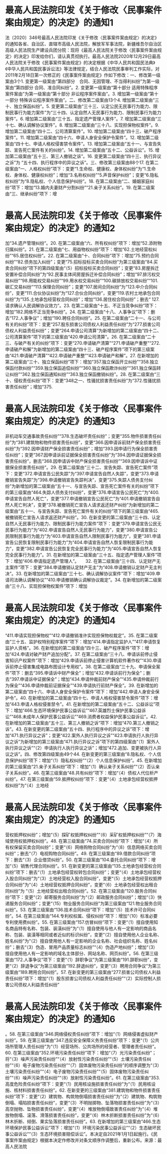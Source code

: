 # 最高人民法院印发《关于修改〈民事案件案由规定〉的决定》的通知1

法〔2020〕346号最高人民法院印发《关于修改〈民事案件案由规定〉的决定》的通知各省、自治区、直辖市高级人民法院，解放军军事法院，新疆维吾尔自治区高级人民法院生产建设兵团分院：现将《最高人民法院关于修改〈民事案件案由规定〉的决定》印发给你们，请认真贯彻执行。最高人民法院2020年12月29日最高人民法院关于修改《民事案件案由规定》的决定根据《中华人民共和国民法典》《中华人民共和国民事诉讼法》等法律规定，结合人民法院民事审判工作实际，对2011年2月18日第一次修正的《民事案件案由规定》作如下修改：一、修改第一级案由3个1. 变更第一级案由“第四部分　合同、无因管理、不当得利纠纷”为第一级案由“第四部分 合同、准合同纠纷”。2. 变更第一级案由“第十部分  适用特殊程序案件案由”为第一级案由“第十部分 非讼程序案件案由”。3. 增加第一级案由“第十一部分 特殊诉讼程序案件案由”。二、修改第二级案由13个4. 增加第二级案由“三十、独立保函纠纷”。5. 变更第二级案由“三十三、认定公民无民事行为能力、限制民事行为能力案件”为“三十四、认定自然人无民事行为能力、限制民事行为能力案件”。6. 增加第二级案由“三十五、指定遗产管理人案件”。7. 增加第二级案由“三十七、确认调解协议案件”。8. 增加第二级案由“三十八、实现担保物权案件”。9. 增加第二级案由“四十二、公司清算案件”。10. 增加第二级案由“四十三、破产程序案件”。11. 增加第二级案由“四十六、申请人身安全保护令案件”。12. 增加第二级案由“四十七、申请人格权侵害禁令案件”。13. 增加第二级案由“五十一、与宣告失踪、宣告死亡案件有关的纠纷”。14. 增加第二级案由“五十二、公益诉讼”。15. 增加第二级案由“五十三、第三人撤销之诉”。16. 变更第二级案由“四十三、执行异议之诉”为 “五十四、执行程序中的异议之诉”。三、修改第三级案由88个17. 在第二级案由“一、人格权纠纷”项下：变更“1.生命权、健康权、身体权纠纷”为“1.生命权、身体权、健康权纠纷”；增加“3.名称权纠纷”“5.声音保护纠纷”；变更“6.隐私权纠纷”为“8.隐私权、个人信息保护纠纷”。18. 在第二级案由“二、婚姻家庭纠纷”项下：增加“13.婚内夫妻财产分割纠纷”“21.亲子关系纠纷”。19. 在第二级案由“三、继承纠纷”项下：增

# 最高人民法院印发《关于修改〈民事案件案由规定〉的决定》的通知2

加“34.遗产管理纠纷”。20. 在第二级案由“六、所有权纠纷”项下：增加“52.添附物归属纠纷”。21. 在第二级案由“七、用益物权纠纷”项下：增加“62.土地经营权纠纷”“65.居住权纠纷”。22. 在第二级案由“十、合同纠纷”项下：增加“75.预约合同纠纷”“82.债务加入纠纷”；变更“75.招标投标买卖合同纠纷”为第三级案由“84.买卖合同纠纷”项下的第四级案由“（5）招标投标买卖合同纠纷”；变更“83.房屋拆迁安置补偿合同纠纷”为“92.民事主体间房屋拆迁补偿合同纠纷”；增加“97.排污权交易纠纷”“98.用能权交易纠纷”“99.用水权交易纠纷”“100.碳排放权交易纠纷”“101.碳汇交易纠纷”“113.保理合同纠纷”；变更“107.居间合同纠纷”为“123.中介合同纠纷”，变更“111.合伙协议纠纷”为“127.合伙合同纠纷”，变更“119.农村土地承包合同纠纷”为“135.土地承包经营权合同纠纷”；增加“136.居住权合同纠纷”；删去“ 127.请求确认人民调解协议效力”。23. 在第二级案由“十五、不正当竞争纠纷”项下：增加“182.网络不正当竞争纠纷”。24. 在第二级案由“十八、人事争议”项下：删去“172.人事争议”；增加“190.聘任合同纠纷”。25. 在第二级案由“二十一、与公司有关的纠纷”项下：变更“257.股东损害公司债权人利益责任纠纷”为“277.损害公司债权人利益责任纠纷”；变更“264.申请公司清算”为新增加的第二级案由“四十二、公司清算案件”项下的第三级案由“420.申请公司清算”。26. 在第二级案由“二十三、与破产有关的纠纷”项下：变更“270.申请破产清算”“271.申请破产重整”“272.申请破产和解”为新增加的第二级案由“四十三、破产程序案件”项下的第三级案由“421.申请破产清算”“422.申请破产重整”“423.申请破产和解”。27. 在新增加的第二级案由“三十、独立保函纠纷”项下：增加“357.独立保函开立纠纷”“358.独立保函付款纠纷”“359.独立保函追偿纠纷”“360.独立保函欺诈纠纷”“361.独立保函转让纠纷”“362.独立保函通知纠纷”“363.独立保函撤销纠纷”。28. 在第二级案由“三十、侵权责任纠纷”项下：变更“348之一、性骚扰损害责任纠纷”为“372.性骚扰损害责任纠纷”；增加“375.

# 最高人民法院印发《关于修改〈民事案件案由规定〉的决定》的通知3

非机动车交通事故责任纠纷”“378.生态破坏责任纠纷”；变更“355.物件损害责任纠纷”为“381.建筑物和物件损害责任纠纷”，变更“366.因申请诉前财产保全损害责任纠纷”为“392.因申请财产保全损害责任纠纷”；增加“393.因申请行为保全损害责任纠纷”；变更“367.因申请诉前证据保全损害责任纠纷”为“394.因申请证据保全损害责任纠纷”，删去“368.因申请诉中财产保全损害责任纠纷”“369.因申请诉中证据保全损害责任纠纷”。29. 在第二级案由“三十二、宣告失踪、宣告死亡案件”项下：变更“372.申请宣告公民失踪”为“397.申请宣告自然人失踪”，变更“373.申请撤销宣告失踪”为“398.申请撤销宣告失踪判决”，变更“375.失踪人债务支付纠纷”为新增加的第二级案由“五十一、与宣告失踪、宣告死亡案件有关的纠纷”项下的第三级案由“464.失踪人债务支付纠纷”，变更“376.申请宣告公民死亡”为“400.申请宣告自然人死亡”，变更“377.申请撤销宣告公民死亡”为“401.申请撤销宣告自然人死亡判决”，变更“378.被撤销死亡宣告人请求返还财产纠纷”为新增加的第二级案由“五十一、与宣告失踪、宣告死亡案件有关的纠纷”项下的第三级案由“465.被撤销死亡宣告人请求返还财产纠纷”。30. 在新变更的第二级案由“三十四、认定自然人无民事行为能力、限制民事行为能力案件”项下：变更“379.申请宣告公民无民事行为能力”为“402.申请宣告自然人无民事行为能力”，变更“380.申请宣告公民限制民事行为能力”为“403.申请宣告自然人限制民事行为能力”，变更“381.申请宣告公民恢复限制民事行为能力”为“404.申请宣告自然人恢复限制民事行为能力”，变更“382.申请宣告公民恢复完全民事行为能力”为“405.申请宣告自然人恢复完全民事行为能力”。31. 在新增加的第二级案由“三十五、指定遗产管理人案件”项下：增加“406.申请指定遗产管理人”。　　32. 在第二级案由“三十四、认定财产无主案件”项下：变更“384.申请撤销认定财产无主”为“408.申请撤销认定财产无主判决”。33. 在新增加的第二级案由“三十七、确认调解协议案件”项下：增加“409.申请司法确认调解协议”“410.申请撤销确认调解协议裁定”。34. 在新增加的第二级案由“三十八、实现担保物权案件”项下：增加

# 最高人民法院印发《关于修改〈民事案件案由规定〉的决定》的通知4

“411.申请实现担保物权”“412.申请撤销准许实现担保物权裁定”。35. 在第二级案由“三十五、监护权特别程序案件”项下：增加“414.申请指定监护人”“417.申请恢复监护人资格”。36. 在新增加的第二级案由“四十三、破产程序案件”项下：增加“424.申请对破产财产追加分配”。37. 在第二级案由“三十八、申请诉前停止侵害知识产权案件”项下：增加“429.申请诉前停止侵害计算机软件著作权”“430.申请诉前停止侵害集成电路布图设计专用权”。38. 在第二级案由“三十九、申请保全案件”项下：删去“395.申请诉中财产保全”；增加“432.申请诉前行为保全”；删去“397.申请诉中证据保全”；增加“434.申请仲裁前财产保全”“435.申请仲裁前行为保全”“436.申请仲裁前证据保全”“439.申请执行前财产保全”。39. 在新增加的第二级案由“四十六、申请人身安全保护令案件”项下：增加“442.申请人身安全保护令”。40. 在新增加的第二级案由“四十七、申请人格权侵害禁令案件”项下：增加“443.申请人格权侵害禁令”。41. 在新增加的第二级案由“五十二、公益诉讼”项下：增加“466.生态环境保护民事公益诉讼”“467.英雄烈士保护民事公益诉讼”“468.未成年人保护民事公益诉讼”“469.消费者权益保护民事公益诉讼”。42. 在新增加的第二级案由“五十三、第三人撤销之诉”项下：增加“470.第三人撤销之诉”。43. 在新变更的第二级案由“五十四、执行程序中的异议之诉”项下：增加“471.执行异议之诉”；变更“422.案外人执行异议之诉”“423.申请执行人执行异议之诉”为新增加的第三级案由“471.执行异议之诉”项下的第四级案由“（1）案外人执行异议之诉”“（2）申请执行人执行异议之诉”；增加“472.追加、变更被执行人异议之诉”。四、修改第四级案由49个44. 在新变更的第三级案由“8.隐私权、个人信息保护纠纷”项下：增加“（1）隐私权纠纷”“（2）个人信息保护纠纷”。45. 在新增加的第三级案由“21.亲子关系纠纷”项下：增加“（1）确认亲子关系纠纷”“（2）否认亲子关系纠纷”。46. 在第三级案由“48.共有纠纷”项下：增加“（4）债权人代位析产纠纷”。47. 在第三级案由“59.抵押权纠纷”项下：变更“（4）土地承包经营权抵押权纠纷”为“（4）土地经

# 最高人民法院印发《关于修改〈民事案件案由规定〉的决定》的通知5

营权抵押权纠纷”；增加“（5）探矿权抵押权纠纷”“（6）采矿权抵押权纠纷”“（7）海域使用权抵押权纠纷”。48. 在第三级案由“74.买卖合同纠纷”项下：增加“（4）所有权保留买卖合同纠纷”；变更“（6）网络购物合同纠纷”为“（8）信息网络买卖合同纠纷”；删去“（7）电视购物合同纠纷”。49. 在第三级案由“89.借款合同纠纷”项下：删去“（3）企业借贷纠纷”。50. 在第三级案由“104.委托合同纠纷”项下：增加“（5）销售代理合同纠纷”。51. 在新变更的第三级案由“135.土地承包经营权合同纠纷”项下：删去“（1）土地承包经营权转包合同纠纷”；变更“（4）土地承包经营权入股合同纠纷”为“（3）土地经营权入股合同纠纷”，变更“（5）土地承包经营权抵押合同纠纷”为“（4）土地经营权抵押合同纠纷”，变更“（6）土地承包经营权出租合同纠纷”为 “（5）土地经营权出租合同纠纷”。52. 在第三级案由“120.服务合同纠纷”项下：变更“（2）邮寄服务合同纠纷”为“（2）邮政服务合同纠纷”；增加“（3）快递服务合同纠纷”；变更“（15）物业服务合同纠纷”为第三级案由“121.物业服务合同纠纷”。53. 在第三级案由“136.技术合同纠纷”项下：增加“（5）技术许可合同纠纷”。54. 在第三级案由“144.专利权权属、侵权纠纷”项下：增加“（10）标准必要专利使用费纠纷”。55. 在第三级案由“157.仿冒纠纷”项下：变更“（1）擅自使用知名商品特有名称、包装、装潢纠纷”为“（1）擅自使用与他人有一定影响的商品名称、包装、装潢等相同或者近似的标识纠纷”，变更“（2）擅自使用他人企业名称、姓名纠纷”为“（2）擅自使用他人有一定影响的企业名称、社会组织名称、姓名纠纷”；删去“（3）伪造、冒用产品质量标志纠纷”“（4）伪造产地纠纷”；增加“（3）擅自使用他人有一定影响的域名主体部分、网站名称、网页纠纷”。56. 在第三级案由“172.人事争议”项下：变更“（1）辞职争议”为第三级案由“191.辞职纠纷”，变更“（2）辞退争议”为第三级案由“192.辞退纠纷”，变更“（3）聘用合同争议”为第三级案由“189.聘用合同纠纷”。57. 在新变更的第三级案由“277.损害公司债权人利益责任纠纷”项下：增加“（1）股东损害公司债权人利益责任纠纷”“（2）实际控制人损害公司债权人利益责任纠纷”

# 最高人民法院印发《关于修改〈民事案件案由规定〉的决定》的通知6

。58. 在第三级案由“346.网络侵权责任纠纷”项下：增加“（1）网络侵害虚拟财产纠纷”。59. 在第三级案由“347.违反安全保障义务责任纠纷”项下：变更“（1）公共场所管理人责任纠纷”为“（1）经营场所、公共场所的经营者、管理者责任纠纷”。60. 在第三级案由“352.环境污染责任纠纷”项下：增加“（7）光污染责任纠纷”；将“（3）噪声污染责任纠纷”“（4）放射性污染责任纠纷”“（5）土壤污染责任纠纷”“（6）电子废物污染责任纠纷”“（7）固体废物污染责任纠纷”的顺序调整为“（3）土壤污染责任纠纷”“（4）电子废物污染责任纠纷”“（5）固体废物污染责任纠纷”“（6）噪声污染责任纠纷”“（8）放射性污染责任纠纷”。61. 在第三级案由“353.高度危险责任纠纷”项下：变更“（1）民用核设施损害责任纠纷”为“（1）民用核设施、核材料损害责任纠纷”。62. 在新变更的三级案由“381.建筑物和物件损害责任纠纷”项下：变更“（2）建筑物、构筑物倒塌损害责任纠纷”为“（2）建筑物、构筑物倒塌、塌陷损害责任纠纷”，变更“（3）不明抛掷物、坠落物损害责任纠纷”为“（3）高空抛物、坠物损害责任纠纷”，变更“（4）堆放物倒塌致害责任纠纷”为“（4）堆放物倒塌、滚落、滑落损害责任纠纷”，变更“（6）林木折断损害责任纠纷”为“（6）林木折断、倾倒、果实坠落损害责任纠纷”。63. 在新增加的第三级案由“466.生态环境保护民事公益诉讼”项下：增加“（1）环境污染民事公益诉讼”“（2）生态破坏民事公益诉讼”“（3）生态环境损害赔偿诉讼”。本决定自2021年1月1日起施行。《民事案件案由规定》根据本决定作修改并对条文顺序作调整后，重新公布。来源：最高人民法院

